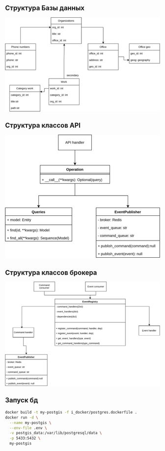 ## Структура Базы данных
![docs](./docs/entity.drawio.svg)

## Структура классов API
![docs](./docs/classes-API.drawio.svg)

## Структура классов брокера
![docs](./docs/classes-broker.drawio.svg)

## Запуск бд
```sh
docker build -t my-postgis -f i_docker/postgres.dockerfile .
docker run -d \
  --name my-postgis \
  --env-file .env \
  -v postgis_data:/var/lib/postgresql/data \
  -p 5433:5432 \
  my-postgis
```